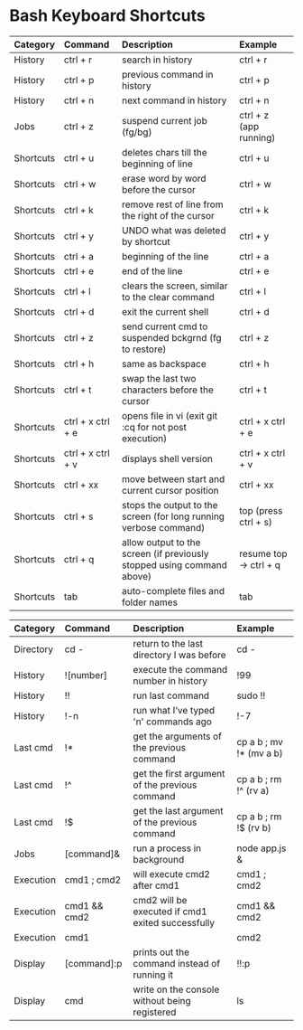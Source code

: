 # Bash Keyboard Shortcuts

| Category      | Command           | Description                                                                   | Example                |
|:--------------|:------------------|:------------------------------------------------------------------------------|:-----------------------|
| History       | ctrl + r          | search in history                                                             | ctrl + r               |
| History       | ctrl + p          | previous command in history                                                   | ctrl + p               |
| History       | ctrl + n          | next command in history                                                       | ctrl + n               |
| Jobs          | ctrl + z          | suspend current job (fg/bg)                                                   | ctrl + z (app running) |
| Shortcuts     | ctrl + u          | deletes chars till the beginning of line                                      | ctrl + u               |
| Shortcuts     | ctrl + w          | erase word by word before the cursor                                          | ctrl + w               |
| Shortcuts     | ctrl + k          | remove rest of line from the right of the cursor                              | ctrl + k               |
| Shortcuts     | ctrl + y          | UNDO what was deleted by shortcut                                             | ctrl + y               |
| Shortcuts     | ctrl + a          | beginning of the line                                                         | ctrl + a               |
| Shortcuts     | ctrl + e          | end of the line                                                               | ctrl + e               |
| Shortcuts     | ctrl + l          | clears the screen, similar to the clear command                               | ctrl + l               |
| Shortcuts     | ctrl + d          | exit the current shell                                                        | ctrl + d               |
| Shortcuts     | ctrl + z          | send current cmd to suspended bckgrnd (fg to restore)                         | ctrl + z               |
| Shortcuts     | ctrl + h          | same as backspace                                                             | ctrl + h               |
| Shortcuts     | ctrl + t          | swap the last two characters before the cursor                                | ctrl + t               |
| Shortcuts     | ctrl + x ctrl + e | opens file in vi (exit git :cq for not post execution)                        | ctrl + x ctrl + e      |
| Shortcuts     | ctrl + x ctrl + v | displays shell version                                                        | ctrl + x ctrl + v      |
| Shortcuts     | ctrl + xx         | move between start and current cursor position                                | ctrl + xx              |
| Shortcuts     | ctrl + s          | stops the output to the screen (for long running verbose command)             | top (press ctrl + s)   |
| Shortcuts     | ctrl + q          | allow output to the screen (if previously stopped using command above)        | resume top -> ctrl + q |
| Shortcuts     | tab               | auto-complete files and folder names                                          | tab                    |


| Category      | Command           | Description                                                                   | Example                |
|:--------------|:------------------|:------------------------------------------------------------------------------|:-----------------------|
| Directory     | cd -              | return to the last directory I was before                                     | cd -                   |
| History       | ![number]         | execute the command number in history                                         | !99                    |
| History       | !!                | run last command                                                              | sudo !!                |
| History       | !-n               | run what I’ve typed 'n' commands ago                                          | !-7                    |
| Last cmd      | !*                | get the arguments of the previous command                                     | cp a b ; mv !* (mv a b)|
| Last cmd      | !^                | get the first argument of the previous command                                | cp a b ; rm !^ (rv a)  |
| Last cmd      | !$                | get the last argument of the previous command                                 | cp a b ; rm !$ (rv b)  |
| Jobs          | [command]&        | run a process in background                                                   | node app.js &          |
| Execution     | cmd1 ; cmd2       | will execute cmd2 after cmd1                                                  | cmd1 ; cmd2            |
| Execution     | cmd1 && cmd2      | cmd2 will be executed if cmd1 exited successfully                             | cmd1 && cmd2           |
| Execution     | cmd1 || cmd2      | cmd2 will be executed if cmd1 failed                                          | cmd1 || cmd2           |
| Display       | [command]:p       | prints out the command instead of running it                                  | !!:p                   |
| Display       | <space>cmd        | write on the console without being registered                                 |  ls                    |